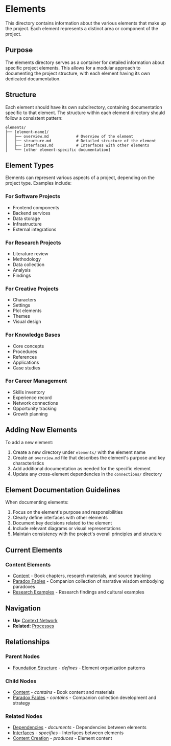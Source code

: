 # Elements

This directory contains information about the various elements that make up the project. Each element represents a distinct area or component of the project.

## Purpose

The elements directory serves as a container for detailed information about specific project elements. This allows for a modular approach to documenting the project structure, with each element having its own dedicated documentation.

## Structure

Each element should have its own subdirectory, containing documentation specific to that element. The structure within each element directory should follow a consistent pattern:

```
elements/
├── [element-name]/
│   ├── overview.md            # Overview of the element
│   ├── structure.md           # Detailed structure of the element
│   ├── interfaces.md          # Interfaces with other elements
│   └── [other element-specific documentation]
```

## Element Types

Elements can represent various aspects of a project, depending on the project type. Examples include:

### For Software Projects
- Frontend components
- Backend services
- Data storage
- Infrastructure
- External integrations

### For Research Projects
- Literature review
- Methodology
- Data collection
- Analysis
- Findings

### For Creative Projects
- Characters
- Settings
- Plot elements
- Themes
- Visual design

### For Knowledge Bases
- Core concepts
- Procedures
- References
- Applications
- Case studies

### For Career Management
- Skills inventory
- Experience record
- Network connections
- Opportunity tracking
- Growth planning

## Adding New Elements

To add a new element:

1. Create a new directory under `elements/` with the element name
2. Create an `overview.md` file that describes the element's purpose and key characteristics
3. Add additional documentation as needed for the specific element
4. Update any cross-element dependencies in the `connections/` directory

## Element Documentation Guidelines

When documenting elements:

1. Focus on the element's purpose and responsibilities
2. Clearly define interfaces with other elements
3. Document key decisions related to the element
4. Include relevant diagrams or visual representations
5. Maintain consistency with the project's overall principles and structure

## Current Elements

### Content Elements
- [Content](content/index.md) - Book chapters, research materials, and source tracking
- [Paradox Fables](paradox-fables/index.md) - Companion collection of narrative wisdom embodying paradoxes
- [Research Examples](research-diverse-non-western-stability-change-examples.md) - Research findings and cultural examples

## Navigation

- **Up:** [Context Network](../index.md)
- **Related:** [Processes](../processes/index.md)

## Relationships

### Parent Nodes
- [Foundation Structure](../foundation/structure/index.md) - *defines* - Element organization patterns

### Child Nodes
- [Content](content/index.md) - *contains* - Book content and materials
- [Paradox Fables](paradox-fables/index.md) - *contains* - Companion collection development and strategy

### Related Nodes
- [Dependencies](../connections/dependencies.md) - *documents* - Dependencies between elements
- [Interfaces](../connections/interfaces.md) - *specifies* - Interfaces between elements
- [Content Creation](../processes/content-creation/index.md) - *produces* - Element content
